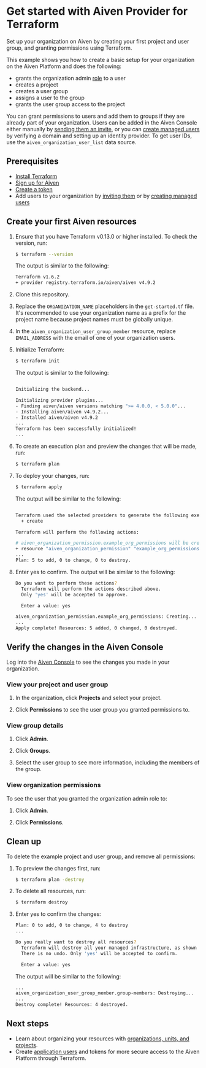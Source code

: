 # Get started with Aiven Provider for Terraform

Set up your organization on Aiven by creating your first project and user group, and granting permissions using Terraform.

This example shows you how to create a basic setup for your organization on the Aiven Platform and does the following:

* grants the organization admin [role](https://aiven.io/docs/platform/concepts/permissions) to a user
* creates a project
* creates a user group
* assigns a user to the group
* grants the user group access to the project

You can grant permissions to users and add them to groups if they are already part of your organization. Users can be added in the Aiven Console either manually by
[sending them an invite](https://aiven.io/docs/platform/howto/manage-org-users), or you can [create managed users](https://aiven.io/docs/platform/concepts/managed-users) by verifying a domain and setting up an identity provider.
To get user IDs, use the `aiven_organization_user_list` data source.

## Prerequisites

* [Install Terraform](https://www.terraform.io/downloads)
* [Sign up for Aiven](https://console.aiven.io/signup?utm_source=github&utm_medium=organic&utm_campaign=devportal&utm_content=repo)
* [Create a token](https://aiven.io/docs/platform/concepts/authentication-tokens)
* Add users to your organization by [inviting them](https://aiven.io/docs/platform/howto/manage-org-users) or by [creating managed users](https://aiven.io/docs/platform/concepts/managed-users)

## Create your first Aiven resources

1. Ensure that you have Terraform v0.13.0 or higher installed. To check the version, run:  

   ```sh
   $ terraform --version
   ```

   The output is similar to the following:

   ```sh
   Terraform v1.6.2
   + provider registry.terraform.io/aiven/aiven v4.9.2
   ```

2. Clone this repository.

3. Replace the `ORGANIZATION_NAME` placeholders in the `get-started.tf` file. It's recommended to use your organization name as a prefix for the project name because project names must be globally unique.

4. In the `aiven_organization_user_group_member` resource, replace `EMAIL_ADDRESS` with the email of one of your organization users.

5. Initialize Terraform:

   ```sh
   $ terraform init
   ```

   The output is similar to the following:

   ```sh

   Initializing the backend...

   Initializing provider plugins...
   - Finding aiven/aiven versions matching ">= 4.0.0, < 5.0.0"...
   - Installing aiven/aiven v4.9.2...
   - Installed aiven/aiven v4.9.2
   ...
   Terraform has been successfully initialized!
   ...
   ```

6. To create an execution plan and preview the changes that will be made, run:

   ```sh
   $ terraform plan

   ```

7. To deploy your changes, run:

   ```sh
   $ terraform apply
   ```

   The output will be similar to the following:
   ```sh

   Terraform used the selected providers to generate the following execution plan. Resource actions are indicated with the following symbols:
     + create

   Terraform will perform the following actions:

   # aiven_organization_permission.example_org_permissions will be created
   + resource "aiven_organization_permission" "example_org_permissions" {
   ...
   Plan: 5 to add, 0 to change, 0 to destroy.
   ```

8. Enter yes to confirm. The output will be similar to the following:

   ```sh
   Do you want to perform these actions?
     Terraform will perform the actions described above.
     Only 'yes' will be accepted to approve.

     Enter a value: yes

   aiven_organization_permission.example_org_permissions: Creating...
   ...
   Apply complete! Resources: 5 added, 0 changed, 0 destroyed.
   ```

## Verify the changes in the Aiven Console

Log into the [Aiven Console](https://console.aiven.io/) to see the changes you made in your organization.

### View your project and user group

1. In the organization, click **Projects** and select your project.

2. Click **Permissions** to see the user group you granted permissions to.

### View group details

1. Click **Admin**.

2. Click **Groups**.

3. Select the user group to see more information, including the members of the group.

### View organization permissions

To see the user that you granted the organization admin role to:

1. Click **Admin**.

2. Click **Permissions**.

## Clean up

To delete the example project and user group, and remove all permissions:

1. To preview the changes first, run:

   ```sh
   $ terraform plan -destroy
   ```

2. To delete all resources, run:

   ```sh
   $ terraform destroy
   ```

3. Enter yes to confirm the changes:

   ```sh
   Plan: 0 to add, 0 to change, 4 to destroy
   ...

   Do you really want to destroy all resources?
     Terraform will destroy all your managed infrastructure, as shown above.
     There is no undo. Only 'yes' will be accepted to confirm.

     Enter a value: yes
   ```

   The output will be similar to the following:

   ```sh
   ...
   aiven_organization_user_group_member.group-members: Destroying...
   ...
   Destroy complete! Resources: 4 destroyed.
   ```

## Next steps

* Learn about organizing your resources with [organizations, units, and projects](https://aiven.io/docs/platform/concepts/orgs-units-projects).
* Create [application users](https://aiven.io/docs/platform/concepts/application-users) and tokens for more secure access to the Aiven Platform through Terraform.
